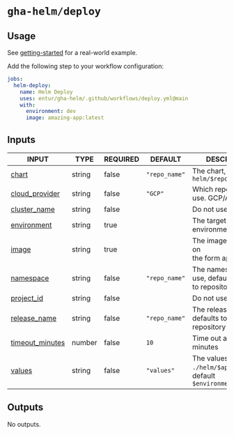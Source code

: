 # `gha-helm/deploy`

## Usage

See [getting-started](https://github.com/entur/getting-started/blob/main/.github/workflows/cd.yml) for a real-world example.

Add the following step to your workflow configuration:

```yml
jobs:
  helm-deploy:
    name: Helm Deploy
    uses: entur/gha-helm/.github/workflows/deploy.yml@main
    with:
      environment: dev
      image: amazing-app:latest
```

## Inputs

<!-- AUTO-DOC-INPUT:START - Do not remove or modify this section -->

|                                     INPUT                                     |  TYPE  | REQUIRED |    DEFAULT    |                               DESCRIPTION                               |
|-------------------------------------------------------------------------------|--------|----------|---------------|-------------------------------------------------------------------------|
|                <a name="input_chart"></a>[chart](#input_chart)                | string |  false   | `"repo_name"` |             The chart, defaults to `helm/$repository_name`              |
|  <a name="input_cloud_provider"></a>[cloud_provider](#input_cloud_provider)   | string |  false   |    `"GCP"`    |                   Which repository to use. GCP/Azure                    |
|     <a name="input_cluster_name"></a>[cluster_name](#input_cluster_name)      | string |  false   |               |                          Do not use this input                          |
|       <a name="input_environment"></a>[environment](#input_environment)       | string |   true   |               |                         The target environment                          |
|                <a name="input_image"></a>[image](#input_image)                | string |   true   |               |              The image to deploy, on <br>the form app:tag               |
|          <a name="input_namespace"></a>[namespace](#input_namespace)          | string |  false   | `"repo_name"` |         The namespace to use, defaults <br>to repository name           |
|        <a name="input_project_id"></a>[project_id](#input_project_id)         | string |  false   |               |                          Do not use this input                          |
|     <a name="input_release_name"></a>[release_name](#input_release_name)      | string |  false   | `"repo_name"` |           The release name, defaults to <br>repository name             |
| <a name="input_timeout_minutes"></a>[timeout_minutes](#input_timeout_minutes) | number |  false   |     `10`      |                        Time out after x minutes                         |
|              <a name="input_values"></a>[values](#input_values)               | string |  false   |  `"values"`   | The values file in `./helm/$app/env/`, <br>default `$environment.yaml`  |

<!-- AUTO-DOC-INPUT:END -->

## Outputs

<!-- AUTO-DOC-OUTPUT:START - Do not remove or modify this section -->
No outputs.
<!-- AUTO-DOC-OUTPUT:END -->
